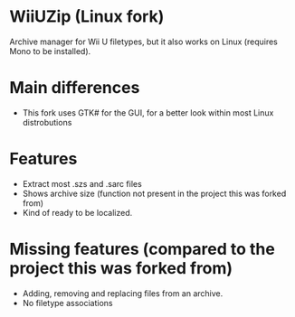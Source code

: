# WiiUZip (Linux fork)
Archive manager for Wii U filetypes, but it also works on Linux (requires Mono to be installed).

# Main differences
* This fork uses GTK# for the GUI, for a better look within most Linux distrobutions

# Features
* Extract most .szs and .sarc files
* Shows archive size (function not present in the project this was forked from)
* Kind of ready to be localized.

# Missing features (compared to the project this was forked from)
* Adding, removing and replacing files from an archive.
* No filetype associations 
